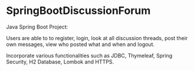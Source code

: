 # SpringBootDiscussionForum

Java Spring Boot Project:

Users are able to to register, login, look at all discussion threads, post their own messages, view who posted what and when and logout. 

Incorporate various functionalities such as JDBC, Thymeleaf, Spring Security, H2 Database, Lombok and HTTPS. 
